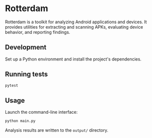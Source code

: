 # Rotterdam

Rotterdam is a toolkit for analyzing Android applications and devices. It provides utilities for extracting and scanning APKs, evaluating device behavior, and reporting findings.

## Development

Set up a Python environment and install the project's dependencies.

## Running tests

```bash
pytest
```

## Usage

Launch the command-line interface:

```bash
python main.py
```

Analysis results are written to the `output/` directory.
